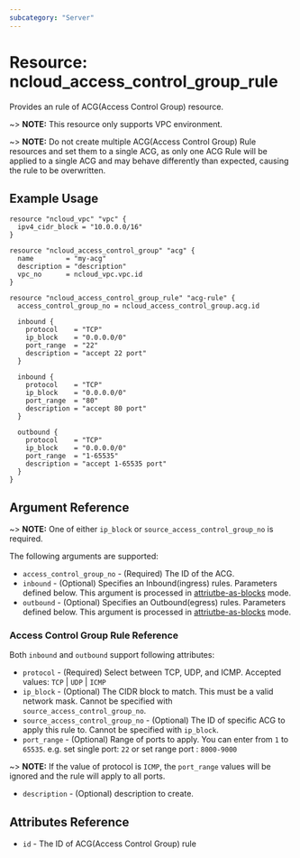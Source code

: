```yaml
---
subcategory: "Server"
---
```



# Resource: ncloud_access_control_group_rule

Provides an rule of ACG(Access Control Group) resource.

~> **NOTE:** This resource only supports VPC environment.

~> **NOTE:** Do not create multiple ACG(Access Control Group) Rule resources and set them to a single ACG, as only one ACG Rule will be applied to a single ACG and may behave differently than expected, causing the rule to be overwritten.

## Example Usage

```hcl
resource "ncloud_vpc" "vpc" {
  ipv4_cidr_block = "10.0.0.0/16"
}

resource "ncloud_access_control_group" "acg" {
  name        = "my-acg"
  description = "description"
  vpc_no      = ncloud_vpc.vpc.id
}

resource "ncloud_access_control_group_rule" "acg-rule" {
  access_control_group_no = ncloud_access_control_group.acg.id
  
  inbound {
    protocol    = "TCP"
    ip_block    = "0.0.0.0/0"
    port_range  = "22"
    description = "accept 22 port"
  }

  inbound {
    protocol    = "TCP"
    ip_block    = "0.0.0.0/0"
    port_range  = "80"
    description = "accept 80 port"
  }

  outbound {
    protocol    = "TCP"
    ip_block    = "0.0.0.0/0" 
    port_range  = "1-65535"
    description = "accept 1-65535 port"
  }
}
```

## Argument Reference

~> **NOTE:** One of either `ip_block` or `source_access_control_group_no` is required.

The following arguments are supported:

* `access_control_group_no` - (Required) The ID of the ACG.
* `inbound` - (Optional) Specifies an Inbound(ingress) rules. Parameters defined below. This argument is processed in [attriutbe-as-blocks](https://www.terraform.io/docs/configuration/attr-as-blocks.html) mode.
* `outbound` - (Optional) Specifies an Outbound(egress) rules. Parameters defined below. This argument is processed in [attriutbe-as-blocks](https://www.terraform.io/docs/configuration/attr-as-blocks.html) mode.

### Access Control Group Rule Reference

Both `inbound` and `outbound` support  following attributes:

* `protocol` - (Required) Select between TCP, UDP, and ICMP. Accepted values: `TCP` | `UDP` | `ICMP`
* `ip_block` - (Optional) The CIDR block to match. This must be a valid network mask. Cannot be specified with `source_access_control_group_no`.
* `source_access_control_group_no` - (Optional) The ID of specific ACG to apply this rule to. Cannot be specified with `ip_block`.
* `port_range` - (Optional) Range of ports to apply. You can enter from `1` to `65535`. e.g. set single port: `22` or set range port : `8000-9000`

~> **NOTE:** If the value of protocol is `ICMP`, the `port_range` values will be ignored and the rule will apply to all ports.

* `description` - (Optional) description to create.

## Attributes Reference

* `id` - The ID of ACG(Access Control Group) rule

